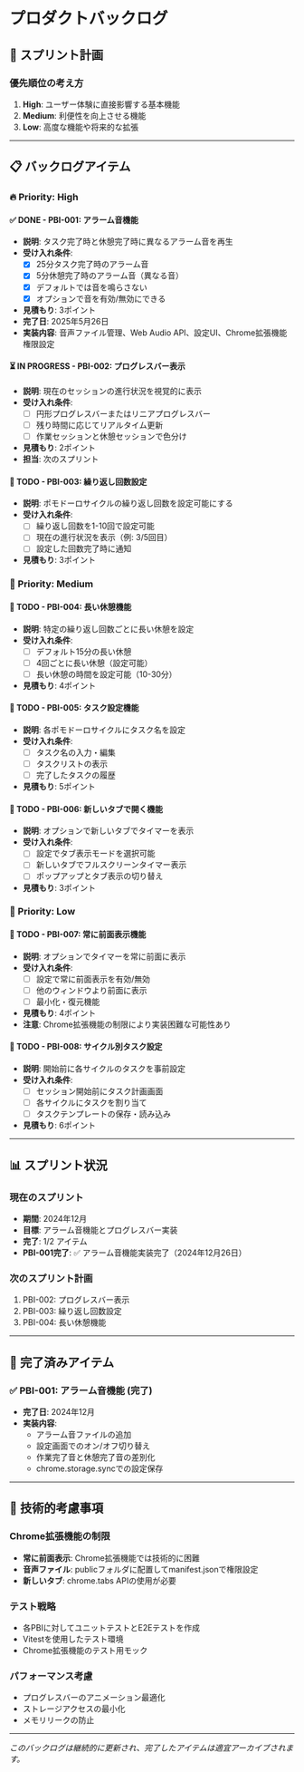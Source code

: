 # プロダクトバックログ

## 🎯 スプリント計画

### 優先順位の考え方
1. **High**: ユーザー体験に直接影響する基本機能
2. **Medium**: 利便性を向上させる機能
3. **Low**: 高度な機能や将来的な拡張

---

## 📋 バックログアイテム

### 🔥 Priority: High

#### ✅ DONE - PBI-001: アラーム音機能
- **説明**: タスク完了時と休憩完了時に異なるアラーム音を再生
- **受け入れ条件**:
  - [x] 25分タスク完了時のアラーム音
  - [x] 5分休憩完了時のアラーム音（異なる音）
  - [x] デフォルトでは音を鳴らさない
  - [x] オプションで音を有効/無効にできる
- **見積もり**: 3ポイント
- **完了日**: 2025年5月26日
- **実装内容**: 音声ファイル管理、Web Audio API、設定UI、Chrome拡張機能権限設定

#### ⏳ IN PROGRESS - PBI-002: プログレスバー表示
- **説明**: 現在のセッションの進行状況を視覚的に表示
- **受け入れ条件**:
  - [ ] 円形プログレスバーまたはリニアプログレスバー
  - [ ] 残り時間に応じてリアルタイム更新
  - [ ] 作業セッションと休憩セッションで色分け
- **見積もり**: 2ポイント
- **担当**: 次のスプリント

#### 📅 TODO - PBI-003: 繰り返し回数設定
- **説明**: ポモドーロサイクルの繰り返し回数を設定可能にする
- **受け入れ条件**:
  - [ ] 繰り返し回数を1-10回で設定可能
  - [ ] 現在の進行状況を表示（例: 3/5回目）
  - [ ] 設定した回数完了時に通知
- **見積もり**: 3ポイント

### 🔶 Priority: Medium

#### 📅 TODO - PBI-004: 長い休憩機能
- **説明**: 特定の繰り返し回数ごとに長い休憩を設定
- **受け入れ条件**:
  - [ ] デフォルト15分の長い休憩
  - [ ] 4回ごとに長い休憩（設定可能）
  - [ ] 長い休憩の時間を設定可能（10-30分）
- **見積もり**: 4ポイント

#### 📅 TODO - PBI-005: タスク設定機能
- **説明**: 各ポモドーロサイクルにタスク名を設定
- **受け入れ条件**:
  - [ ] タスク名の入力・編集
  - [ ] タスクリストの表示
  - [ ] 完了したタスクの履歴
- **見積もり**: 5ポイント

#### 📅 TODO - PBI-006: 新しいタブで開く機能
- **説明**: オプションで新しいタブでタイマーを表示
- **受け入れ条件**:
  - [ ] 設定でタブ表示モードを選択可能
  - [ ] 新しいタブでフルスクリーンタイマー表示
  - [ ] ポップアップとタブ表示の切り替え
- **見積もり**: 3ポイント

### 🔷 Priority: Low

#### 📅 TODO - PBI-007: 常に前面表示機能
- **説明**: オプションでタイマーを常に前面に表示
- **受け入れ条件**:
  - [ ] 設定で常に前面表示を有効/無効
  - [ ] 他のウィンドウより前面に表示
  - [ ] 最小化・復元機能
- **見積もり**: 4ポイント
- **注意**: Chrome拡張機能の制限により実装困難な可能性あり

#### 📅 TODO - PBI-008: サイクル別タスク設定
- **説明**: 開始前に各サイクルのタスクを事前設定
- **受け入れ条件**:
  - [ ] セッション開始前にタスク計画画面
  - [ ] 各サイクルにタスクを割り当て
  - [ ] タスクテンプレートの保存・読み込み
- **見積もり**: 6ポイント

---

## 📊 スプリント状況

### 現在のスプリント
- **期間**: 2024年12月
- **目標**: アラーム音機能とプログレスバー実装
- **完了**: 1/2 アイテム
- **PBI-001完了**: ✅ アラーム音機能実装完了（2024年12月26日）

### 次のスプリント計画
1. PBI-002: プログレスバー表示
2. PBI-003: 繰り返し回数設定
3. PBI-004: 長い休憩機能

---

## 🔄 完了済みアイテム

### ✅ PBI-001: アラーム音機能 (完了)
- **完了日**: 2024年12月
- **実装内容**:
  - アラーム音ファイルの追加
  - 設定画面でのオン/オフ切り替え
  - 作業完了音と休憩完了音の差別化
  - chrome.storage.syncでの設定保存

---

## 📝 技術的考慮事項

### Chrome拡張機能の制限
- **常に前面表示**: Chrome拡張機能では技術的に困難
- **音声ファイル**: publicフォルダに配置してmanifest.jsonで権限設定
- **新しいタブ**: chrome.tabs APIの使用が必要

### テスト戦略
- 各PBIに対してユニットテストとE2Eテストを作成
- Vitestを使用したテスト環境
- Chrome拡張機能のテスト用モック

### パフォーマンス考慮
- プログレスバーのアニメーション最適化
- ストレージアクセスの最小化
- メモリリークの防止

---

*このバックログは継続的に更新され、完了したアイテムは適宜アーカイブされます。* 